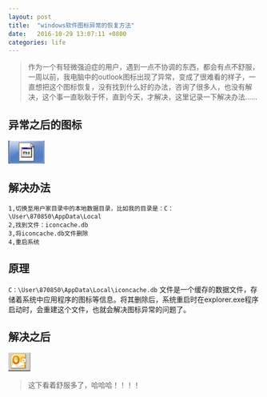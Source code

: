 ```yaml
---
layout: post
title:	"windows软件图标异常的恢复方法"
date:	2016-10-29 13:07:11 +0800
categories:	life
---
```


> 作为一个有轻微强迫症的用户，遇到一点不协调的东西，都会有点不舒服，一周以前，我电脑中的outlook图标出现了异常，变成了很难看的样子，一直想把这个图标恢复，没有找到什么好的办法，咨询了很多人，也没有解决，这个事一直耿耿于怀，直到今天，才解决，这里记录一下解决办法......

## 异常之后的图标

 ![](/image/out_look_err.PNG)

## 解决办法

	1,切换至用户家目录中的本地数据目录，比如我的目录是：C：\User\870850\AppData\Local
	2,找到文件：iconcache.db
	3,将iconcache.db文件删除
	4,重启系统
	
## 原理
 
 `C：\User\870850\AppData\Local\iconcache.db` 文件是一个缓存的数据文件，存储着系统中应用程序的图标等信息。将其删除后，系统重启时在explorer.exe程序启动时，会重建这个文件，也就会解决图标异常的问题了。

## 解决之后

 ![](/image/out_look_right.PNG)

> 这下看着舒服多了，哈哈哈！！！！